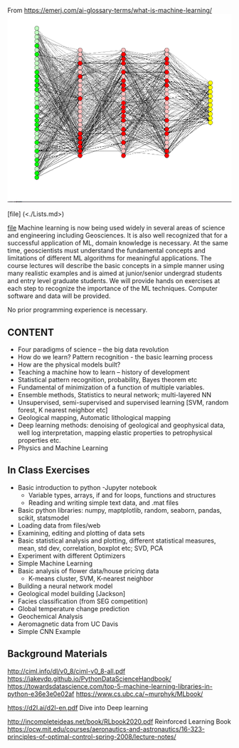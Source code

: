 From https://emerj.com/ai-glossary-terms/what-is-machine-learning/
![](dropnet.gif)

[file] (<./Lists.md>)

[file](<./file with spaces.md>)
Machine learning is now being used widely in several areas of science and engineering including
Geosciences. It is also well recognized that for a successful application of ML, domain
knowledge is necessary. At the same time, geoscientists must understand the fundamental
concepts and limitations of different ML algorithms for meaningful applications. The course
lectures will describe the basic concepts in a simple manner using many realistic examples and is
aimed at junior/senior undergrad students and entry level graduate students. We will provide hands on exercises at each step to
recognize the importance of the ML techniques. Computer software and data will be provided.

No prior programming experience is necessary. 

## CONTENT
- Four paradigms of science – the big data revolution 
- How do we learn? Pattern recognition - the basic learning process
- How are the physical models built?
- Teaching a machine how to learn – history of development
- Statistical pattern recognition, probability, Bayes theorem etc
- Fundamental of minimization of a function of multiple variables.
- Ensemble methods, Statistics to neural network; multi-layered NN
- Unsupervised, semi-supervised and supervised learning [SVM, random forest, K nearest
    neighbor etc]
- Geological mapping, Automatic lithological mapping
- Deep learning methods: denoising of geological and geophysical data, well log interpretation, mapping elastic properties to petrophysical properties etc.
-  Physics and Machine Learning

## In Class Exercises
- Basic introduction to python
    -Jupyter notebook
    - Variable types, arrays, if and for loops, functions and structures
    - Reading and writing simple text data, and .mat files
 - Basic python libraries: numpy, maptplotlib, random, seaborn, pandas, scikit, statsmodel
 - Loading data from files/web
 - Examining, editing and plotting of data sets
 - Basic statistical analysis and plotting, different statistical measures, mean, std dev, correlation, boxplot etc; SVD, PCA
 - Experiment with different Optimizers
 - Simple Machine Learning
 - Basic analysis of flower data/house pricing data
    - K-means cluster, SVM, K-nearest neighbor
- Building a neural network model
- Geological model building [Jackson]
- Facies classification (from SEG competition)
- Global temperature change prediction
- Geochemical Analysis 
- Aeromagnetic data from UC Davis
- Simple CNN Example  

## Background Materials
http://ciml.info/dl/v0_8/ciml-v0_8-all.pdf
https://jakevdp.github.io/PythonDataScienceHandbook/
https://towardsdatascience.com/top-5-machine-learning-libraries-in-python-e36e3e0e02af
https://www.cs.ubc.ca/~murphyk/MLbook/


https://d2l.ai/d2l-en.pdf    Dive into Deep learning


http://incompleteideas.net/book/RLbook2020.pdf   Reinforced Learning Book
https://ocw.mit.edu/courses/aeronautics-and-astronautics/16-323-principles-of-optimal-control-spring-2008/lecture-notes/

